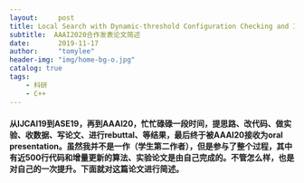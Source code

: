 ```yaml
---
layout:     post
title: Local Search with Dynamic-threshold Configuration Checking and Incremental Neighborhood Updating for Maximum k-plex Problem 
subtitle:  AAAI2020合作发表论文简述
date:       2019-11-17
author:     "tomylee"
header-img: "img/home-bg-o.jpg"
catalog: true
tags:
    - 科研
    - C++
---
```



#### 从IJCAI19到ASE19，再到AAAI20，忙忙碌碌一段时间，提思路、改代码、做实验、收数据、写论文、进行rebuttal、等结果，最后终于被AAAI20接收为oral presentation。虽然我并不是一作（学生第二作者），但是参与了整个过程，其中有近500行代码和增量更新的算法、实验论文是由自己完成的。不管怎么样，也是对自己的一次提升。下面就对这篇论文进行简述。
